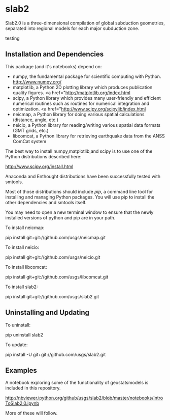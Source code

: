 slab2
=======

Slab2.0 is a three-dimensional compilation of global subduction geometries, separated into regional models for each major subduction zone.

testing

Installation and Dependencies
-----------------------------

This package (and it's notebooks) depend on:
 * numpy, the fundamental package for scientific computing with Python. <a href="http://www.numpy.org/">http://www.numpy.org/</a>  
 * matplotlib, a Python 2D plotting library which produces publication quality figures. <a href="<a href="http://matplotlib.org/index.html">http://matplotlib.org/index.html</a>
 * scipy, a Python library which provides many user-friendly and efficient numerical routines such as routines for numerical integration and optimization. <a href="<a href="http://www.scipy.org/scipylib/index.html">http://www.scipy.org/scipylib/index.html</a>
 * neicmap, a Python library for doing various spatial calculations (distance, angle, etc.)
 * neicio, a Python library for reading/writing various spatial data formats (GMT grids, etc.)
 * libcomcat, a Python library for retrieving earthquake data from the ANSS ComCat system

The best way to install numpy,matplotlib,and scipy is to use one of the Python distributions described here:

<a href="http://www.scipy.org/install.html">http://www.scipy.org/install.html</a>

Anaconda and Enthought distributions have been successfully tested with smtools.

Most of those distributions should include <em>pip</em>, a command line tool for installing and 
managing Python packages.  You will use pip to install the other dependencies and smtools itself.  
 
You may need to open a new terminal window to ensure that the newly installed versions of python and pip
are in your path.

To install neicmap:

pip install git+git://github.com/usgs/neicmap.git

To install neicio:

pip install git+git://github.com/usgs/neicio.git

To install libcomcat:

pip install git+git://github.com/usgs/libcomcat.git

To install slab2:

pip install git+git://github.com/usgs/slab2.git

Uninstalling and Updating
-------------------------

To uninstall:

pip uninstall slab2

To update:

pip install -U git+git://github.com/usgs/slab2.git

Examples
---------
A notebook exploring some of the functionality of geostatsmodels is included in this repository.  

http://nbviewer.ipython.org/github/usgs/slab2/blob/master/notebooks/IntroToSlab2.0.ipynb

More of these will follow.